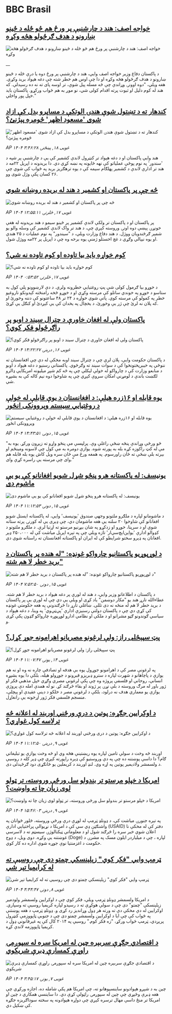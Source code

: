 # BBC Brasil## [خواجه اصف: هند د چارشنبې پر ورځ هم څو ځله د ځینو ښارونو د هدف ګرځولو هڅه وکړه](https://www.bbc.co.uk/pashto/live/cp8j8j05e9et?at_campaign=githubrss)![خواجه اصف: هند د چارشنبې پر ورځ هم څو ځله د ځینو ښارونو د هدف ګرځولو هڅه وکړه](https://ichef.bbci.co.uk/ace/standard/240/cpsprodpb/bde7/live/a662f460-2bc5-11f0-8f57-b7237f6a66e6.jpg)__د پاکستان دفاع وزیر خواجه اصف وايي، هند د چارشنبې پر ورځ دوه یا درې ځله د ځینو ښارونو د هدف ګرځولو هڅه وکړه او دا چې اوس هم خطر شته چې دغه هېواد برید وکړي.‌
هغه ویلي، "دوه اوونۍ وړاندې چې څه مسله پیل شوې، تر اوسه پای ته نه ده رسېدلې. که هند له کوم دلیل او ثبوت پرته اقدام کولی شي، نو موږ به هم ځواب ورکړو. پاکستان باید خپل پور واخلي."## [کندهار ته د تښتول شوې هندۍ الوتکې د مساپرو بدل کې ازاد شوی 'مسعود اظهر' څومره پېژنئ؟](https://www.bbc.com/pashto/articles/clyqyyy391zo?at_campaign=githubrss)![کندهار ته د تښتول شوې هندۍ الوتکې د مساپرو بدل کې ازاد شوی 'مسعود اظهر' څومره پېژنئ؟](https://ichef.bbci.co.uk/ace/standard/240/cpsprodpb/399a/live/48cf8be0-2bbd-11f0-8ff1-59f5dcf8e9f5.jpg)_AP ۱۴۰۴ غویی ۱۸, پينځنۍ ۳:۴۶:۲۸_هند وایي‌ پاکستان او د دغه هېواد تر کنټرول لاندې کشمیر کې یې د چارشنبې پر شپه د 'سندور' په نوم پوځي عملیاتو کې نهه ځایونه په نښه کړي دي.‌ 
دا بریدونه د اپرېل ۲۲مه د هند تر ادارې لاندې د کشمیر پهلګام سیمه کې د یوه ترهګریز برید په ځواب کې شوي چې ۲۶ کسان پکې وژل شوی وو.## [څه چې پر پاکستان او کشمیر د هند له بریده روښانه شوي](https://www.bbc.com/pashto/articles/c99p9jjg183o?at_campaign=githubrss)![څه چې پر پاکستان او کشمیر د هند له بریده روښانه شوي](https://ichef.bbci.co.uk/ace/standard/240/cpsprodpb/e6e6/live/82407740-2adc-11f0-8f57-b7237f6a66e6.jpg)_AP ۱۴۰۴ غویی ۱۷, څلرنۍ ۱۲:۵۵:۱۱_پر پاکستان او د پاکستان تر ولکې لاندې کشمیر پر ځینو سیمو د هند بریدونه له هغې خونړۍ پېښې دوه اونۍ وروسته کېږي چې، د هند تر واک لاندې کشمیر کې وسله والو یو شمېر ګرځندویان ووژل.
د هند دفاع وزارت ویلي، د "سیندور" په نوم عملیات د ۲۵ هندي او یوه نیپالي وګړي د غچ اخستلو ژمنې یوه برخه وه چې د اپرېل پر ۲۲مه ووژل شول.## [کوم خواړه باید بیا تاوده او کوم تاوده نه شي؟](https://www.bbc.com/pashto/articles/c75d5lg29vdo?at_campaign=githubrss)![کوم خواړه باید بیا تاوده او کوم تاوده نه شي؟](https://ichef.bbci.co.uk/ace/standard/240/cpsprodpb/1c11/live/13be9da0-2a8d-11f0-b26b-ab62c890638b.jpg)_AP ۱۴۰۴ غویی ۱۷, څلرنۍ ۰:۵۳:۵۲_د خوړو بیا ګرمول کولی شي پټ روغتیايي خطرونه ولري. د دې لارښوونو پلي کول به ستاسو د خوړو په خوندي ساتلو کې مرسته وکړي او د خوړو څخه رامنځته کېدونکو ناروغیو خطر په کمولو کې مرسته کوي.
پاتې شوي خواړه د ۲۴ تر ۴۸ ساعتونو کې دننه وخورئ او که پلان نه لرئ چې ژر یې وخورئ، د یخچال په یخدان کې یې کېږدئ او کنګل یې کړئ.## [ پاکستان ولې له افغان خاورې د چترال سیند د اوبو پر راګرځولو فکر کوي؟](https://www.bbc.com/pashto/articles/c7vnv52z7pmo?at_campaign=githubrss)![ پاکستان ولې له افغان خاورې د چترال سیند د اوبو پر راګرځولو فکر کوي؟](https://ichef.bbci.co.uk/ace/standard/240/cpsprodpb/884a/live/1cf05770-2a87-11f0-8f57-b7237f6a66e6.jpg)_AP ۱۴۰۴ غویی ۱۶, درېنۍ ۱۴:۲۲:۲۷_د پاکستان حکومت وايي، پلان لري چې د چترال سیند اوبه مخکې له دې چې افغانستان ته ننوځي په خیبرپختونخوا کې د سوات سیند ته وګرځوي.
پاکستاني رسنیو د دغه هېواد د اوبو د منابعو وزارت کې د چارواکو له خولې ليکلي چې په څه کم شپږ میلیونه امریکايي ډالرو لګښت باندې د لومړني امکان سروې کېږي چې په شاوخوا دوه نیم کاله کې به بشپړه شي.## [یوه قابله او ۱۶زره هیلې: د افغانستان د یوې قابلې له خولې د روغتیایي سیستم وېروونکی انځور](https://www.bbc.com/pashto/articles/c8epz33r583o?at_campaign=githubrss)![یوه قابله او ۱۶زره هیلې: د افغانستان د یوې قابلې له خولې د روغتیایي سیستم وېروونکی انځور](https://ichef.bbci.co.uk/ace/standard/240/cpsprodpb/3dc8/live/ffffd720-28d4-11f0-9761-1905a59d240c.png)_AP ۱۴۰۴ غویی ۱۵, دونۍ ۱۴:۴۳:۵۱_"څو ورځې وړاندې پنځه ښځې راغلې وې. پرلپسې مې پنځو واړو ته زېږون ورکړ. یوه به مې له کټ راکوزه کړه بله به پورته شوه. یوازې دومره به مې کول چې لاسونه ومینځم او بېرته بلې ښځې ته ځان راورسوم. په همغه ورځ مې ځان سره ویل کاش یوه بله قابله هم وای چې مرسته یې راسره کړې وای."## [یونیسف: له پاکستانه هرو پنځو شړل شویو افغانانو کې یو یې ماشوم دی](https://www.bbc.com/pashto/articles/cp34e793711o?at_campaign=githubrss)![یونیسف: له پاکستانه هرو پنځو شړل شویو افغانانو کې یو یې ماشوم دی](https://ichef.bbci.co.uk/ace/standard/240/cpsprodpb/0733/live/1893d070-299d-11f0-8c66-ebf25fc2cfef.jpg)_AP ۱۴۰۴ غویی ۱۵, دونۍ ۱۱:۱۲:۵۳_د ماشومانو لپاره د ملګرو ملتونو وجهي صندوق 'یونيسف' وايي، له پاکستانه ایستل شویو افغانانو کې شاوخوا ۲۰ سلنه یې هغه ماشومان دي، چې ډېری یې له کورنۍ پرته ستانه شوي او د سرپنا، خوړو او زدکړو په شان بېړنیو مرستو ته اړتیا لري. د ملګرو ملتونو د کډوالو ادارې 'یو‌اېن‌اېچ‌سي‌ار' تازه ویلي چې په تېره اپرېل میاشت کې له ۲۵۰،۰۰۰ ډېر افغانان په ډېرو سختو شرایطو کې له ایران او پاکستانه افغانستان ته راستانه شوي دي.## [د لوړپوړیو پاکستانیو چارواکو غونډه: "له هنده پر پاکستان د برید خطر لا هم شته"](https://www.bbc.com/pashto/articles/cr4n9q3qk9po?at_campaign=githubrss)![د لوړپوړیو پاکستانیو چارواکو غونډه: "له هنده پر پاکستان د برید خطر لا هم شته"](https://ichef.bbci.co.uk/ace/standard/240/cpsprodpb/b05b/live/e7948ea0-2984-11f0-8f57-b7237f6a66e6.jpg)_AP ۱۴۰۴ غویی ۱۵, دونۍ ۷:۵۲:۵۰_د پاکستان د اطلاعاتو وزیر وايي، د هند له لوري پر دغه هېواد د برید خطر لا هم شته. عطاءالله تارړ هند یو "مکار دوښمن" یاد کړی او ویلي یې دي چې له لوري یې پر پاکستان د برید خطر لا هم له منځه نه دی تللی.
ښاغلي تارړ دا څرګندونې په هغه حکومتي غونډه کې کړې دي چې د پاکستان دولتي رسنیزې ادارې 'پي‌ټي‌وي' په وینا، د دغه هېواد د سیاسي ګوندونو ګڼو مشرانو او د ملکي او نظامي ادارو لوړپوړه چارواکو ګډون پکې کړی و.## [پټ سپېڅلی راز: ولې لرغونو مصریانو اهرامونه جوړ کړل؟](https://www.bbc.com/pashto/articles/c1me41dgxkzo?at_campaign=githubrss)![پټ سپېڅلی راز: ولې لرغونو مصریانو اهرامونه جوړ کړل؟](https://ichef.bbci.co.uk/ace/standard/240/cpsprodpb/d8ea/live/38c5e500-28cf-11f0-8c66-ebf25fc2cfef.jpg)_AP ۱۴۰۴ غویی ۱۴, يونۍ ۱۱:۰۷:۴۷_په لرغوني مصر کې د اهرامونو جوړول یوه بې هدفه او تصادفي چاره نه وه او نه هم یوازې د پاچاهانو د شهرت لپاره د سترو ډبريزو قبرونو د جوړولو هیله، بلکې دا یوه بشپړه انساني، روحاني او فلسفي پروژه وه چې پکې لرغوني مصري وګړي خپل مذهبي فکر او ژور باور له مرګ وروسته د بلې نړۍ پر ژوند او بقاء څرګند کړ. نو له همدې امله دې پروژې یوازې یو معماري هدف نه درلود، بلکې د لرغوني مصر د خلکو د دیني عقیدې او پېچلي، منسجم فلسفي فکر ژور اړخونه یې رانغاړل.## [د اوکرایین جګړه: پوتین د درې ورځني‌ اوربند له اعلانه څه ترلاسه کول غواړي؟](https://www.bbc.com/pashto/articles/c62g1y72612o?at_campaign=githubrss)![د اوکرایین جګړه: پوتین د درې ورځني‌ اوربند له اعلانه څه ترلاسه کول غواړي؟](https://ichef.bbci.co.uk/ace/standard/240/cpsprodpb/e594/live/e8e13ba0-24de-11f0-8f57-b7237f6a66e6.jpg)_AP ۱۴۰۴ غویی ۹, درېنۍ ۱۱:۱۲:۵۰_اوربند څه وخت د سولې تامین لپاره یوه ریښتینې هڅه وي او څه وخت یوازې یو تبلیغاتي ګام؟  دا داسې پوښتنه ده چې په دې وروستیو کې ډېره راپورته کېږي چې ډېر کله د روسیې د ولسمشر ولادیمیر پوتین په اړه وي.
لنډ اوربند د کرېملین یو ځانګړی دود ګرځېدلی دی.## [امریکا د خپلو  مرستو تر بندولو سل ورځې وروسته، تر ټولو لوی زیان چا ته واوښت؟](https://www.bbc.com/pashto/articles/cwynejp4ee0o?at_campaign=githubrss)![امریکا د خپلو  مرستو تر بندولو سل ورځې وروسته، تر ټولو لوی زیان چا ته واوښت؟](https://ichef.bbci.co.uk/ace/standard/240/cpsprodpb/7c89/live/3173bcc0-2508-11f0-b26b-ab62c890638b.jpg)_AP ۱۴۰۴ غویی ۹, درېنۍ ۱۵:۴۶:۰۳_په تېره جنورۍ میاشت کې، د ډونلډ ټرمپ له لوړې درې ورځې وروسته، څلور ځوانان په واشنګټن ډي سي کې د امریکا د نړیوالې پراختیايي ادارې (USAID) دفتر کې له مخکې نا اعلان شوي خبر سره را څرګند شول او د معلوماتي ټیکنالوژۍ سیسټم ته د لاسرسي غوښتنه یې وکړه.
دوی ویل، د ډوج (Doge) لپاره ، چې د میلیاردر ایلون مسک په مشرۍ د حکومت د اغزمنتیا نوې جوړه شوې اداره ده کار کوي.## [ټرمپ وايي "فکر کوي" زېلېنسکي چمتو دی چې روسيې ته له کرايميا تېر شي](https://www.bbc.com/pashto/articles/c175yervg8qo?at_campaign=githubrss)![ټرمپ وايي "فکر کوي" زېلېنسکي چمتو دی چې روسيې ته له کرايميا تېر شي](https://ichef.bbci.co.uk/ace/standard/240/cpsprodpb/e7f3/live/218c1280-23eb-11f0-9c65-a5c3dc449bf3.jpg)_AP ۱۴۰۴ غویی ۸, دونۍ ۴:۴۴:۴۷_د امریکا ولسمشر ډونلډ ټرمپ ويلي، فکر کوي چې د اوکرايين ولسمشر ولودمير زېلېنسکي "چمتو" دی چې د سولې هوکړې ته د رسېدو لپاره کریمیا روسیې ته وسپاري.  اوکرایین له دې مخکې دې ته ورته هر ډول وړاندیز رد کړی و. ډونلډ ټرمپ د هغه پوښتنې په ځواب کې چې ایا د اوکرایین ولسمشر چمتو دی چې د جنوبي ټاپووزمې کنټرول پرېږدي، ټرمپ ځواب ورکړ، "زه فکر کوم." روسیې په ۲۰۱۴ کال کې په غیرقانوني ډول د کریمیا ټاپووزمه لاندې کړه.## [د اقتصادي جګړې سربېره چین له امريکا سره له سپوږمۍ راوړې کمسارې ډبرې شريکوي](https://www.bbc.com/pashto/articles/cp34pz75n85o?at_campaign=githubrss)![د اقتصادي جګړې سربېره چین له امريکا سره له سپوږمۍ راوړې کمسارې ډبرې شريکوي](https://ichef.bbci.co.uk/ace/standard/240/cpsprodpb/075e/live/ac52eaf0-219e-11f0-9060-674316cb3a1f.jpg)_AP ۱۴۰۴ غویی ۷, يونۍ ۳:۴۵:۱۷_چین به د شپږو هېوادونو ساینسپوهانو ته، چې امریکا هم پکې شامله ده، اجازه ورکړي چې هغه ډبرې وڅېړي چې چين له سپوږمۍ راټولې کړې دي. دا ساينسي همکاري د چين او امریکا تر منځ داسې مهال ترسره کېږي چې دواړه هېوادونه په سخته سوداګريزه جګړه کې ښکېل دي.